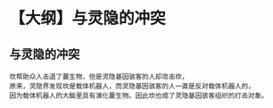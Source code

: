 # 【大纲】与灵隐的冲突

## 与灵隐的冲突

```
坎帮助众人击退了蔓生物，但是灵隐基因骇客的人却攻击坎，
原来，灵隐界发现坎是载体机器人，而灵隐基因骇客的人一直是反对载体机器人的，
因为载体机器人的大脑里具有演化蔓生物。因此坎也成了灵隐基因骇客组织的打击对象。
```
